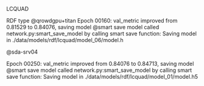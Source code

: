 LCQUAD


RDF type 
@qrowdgpu+titan
Epoch 00160: val_metric improved from 0.81529 to 0.84076, saving model
@smart save model called
network.py:smart_save_model by calling smart save function: 
Saving model in ./data/models/rdf/lcquad/model_06/model.h



@sda-srv04

Epoch 00250: val_metric improved from 0.84076 to 0.84713, saving model
@smart save model called
network.py:smart_save_model by calling smart save function:
Saving model in ./data/models/rdf/lcquad/model_01/model.h5






